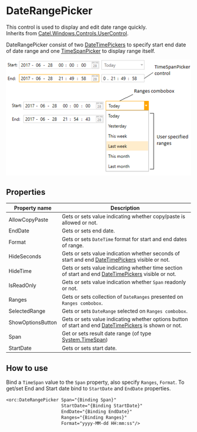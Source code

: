 DateRangePicker
===============

This control is used to display and edit date range quickly.
<br />Inherits from [Catel.Windows.Controls.UserControl][1].

DateRangePicker consist of two [DateTimePickers][2] to specify start end date of date range
and one [TimeSpanPicker][3] to display range itself.

![DateRangePicker_01][4]

## Properties

Property name|Description
-|-
AllowCopyPaste|Gets or sets value indicating whether copy/paste is allowed or not.
EndDate|Gets or sets end date.
Format|Gets or sets `DateTime` format for start and end dates of range.
HideSeconds|Gets or sets value indication whether seconds of start and end [DateTimePickers][2] visible or not.
HideTime|Gets or sets value indicating whether time section of start and end [DateTimePickers][2] visible or not.
IsReadOnly|Gets or sets value indication whether `Span` readonly or not.
Ranges|Gets or sets collection of `DateRanges` presented on `Ranges combobox`.
SelectedRange|Gets or sets `DateRange` selected on `Ranges combobox`.
ShowOptionsButton|Gets or sets value indicating whether options button of start and end [DateTimePickers][2] is shown or not.
Span|Get or sets result date range (of type [System.TimeSpan][5])
StartDate|Gets or sets start date.

## How to use

Bind a `TimeSpan` value to the `Span` property, also specify `Ranges`, `Format`.
To get/set End and Start date bind to `StartDate` and `EndDate` properties.

```
<orc:DateRangePicker Span="{Binding Span}"
                     StartDate="{Binding StartDate}"
                     EndDate="{Binding EndDate}"
                     Ranges="{Binding Ranges}"
                     Format="yyyy-MM-dd HH:mm:ss"/>
```
[1]: https://catelproject.atlassian.net/wiki/display/CTL/UserControl
[2]: ../orc.controls/datetimepicker.htm
[3]: ../orc.controls/timespanpicker.htm
[4]: ../images/orc.controls/daterangepicker/DateRangePicker_01.png
[5]: https://msdn.microsoft.com/en-us/library/system.timespan(v=vs.110).aspx